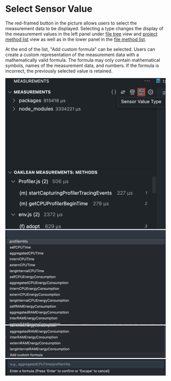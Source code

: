 # Select Sensor Value 

The red-framed button in the picture allows users to select the measurement data to be displayed. Selecting a type changes the display of the measurement values in the left panel under [file tree](./FileTree.md) view and [project method list](./ProjectMethodList.md) view as well as in the lower panel in the [file method list](./FileMethodList.md).

At the end of the list, "Add custom formula" can be selected. Users can create a custom representation of the measurement data with a mathematically valid formula. The formula may only contain mathematical symbols, names of the measurement data, and numbers. If the formula is incorrect, the previously selected value is retained.

<img src="../images/docs/sensor-value-select.png" alt="Sensor Value Select" width="600"/>
<img src="../images/docs/sensor-values.png" alt="Sensor Values" width="600"/>
<img src="../images/docs/add-cust-formula.png" alt="Add custom formula" width="600"/>
<img src="../images/docs/formula-input.png" alt="Formula input" width="600"/>
